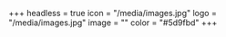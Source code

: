 +++
headless = true
icon = "/media/images.jpg"
logo = "/media/images.jpg"
image = ""
color = "#5d9fbd"
+++
